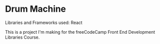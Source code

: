 # Drum Machine

Libraries and Frameworks used:
  React

This is a project I'm making for the freeCodeCamp Front End Development Libraries Course.